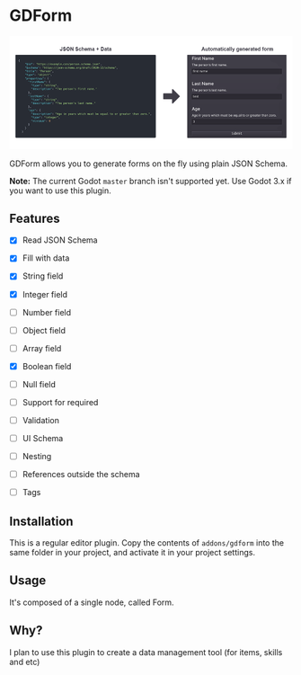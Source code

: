 GDForm
=========================================

![Editor screenshot](https://raw.githubusercontent.com/joaopedrosgs/gdform/main/addons/gdform/example/illustration.png)

GDForm allows you to generate forms on the fly using plain JSON Schema.

**Note:** The current Godot `master` branch isn't supported yet. Use Godot 3.x if you want to use this plugin.


Features
--------------
- [x] Read JSON Schema
- [x] Fill with data
- [x] String field
- [x] Integer field
- [ ] Number field
- [ ] Object field
- [ ] Array field
- [x] Boolean field
- [ ] Null field
- [ ] Support for required
- [ ] Validation
- [ ] UI Schema 
- [ ] Nesting
- [ ] References outside the schema
- [ ] Tags


Installation
--------------

This is a regular editor plugin.
Copy the contents of `addons/gdform` into the same folder in your project, and activate it in your project settings.


Usage
----------

It's composed of a single node, called Form.


Why?
----------------------

I plan to use this plugin to create a data management tool (for items, skills and etc)
